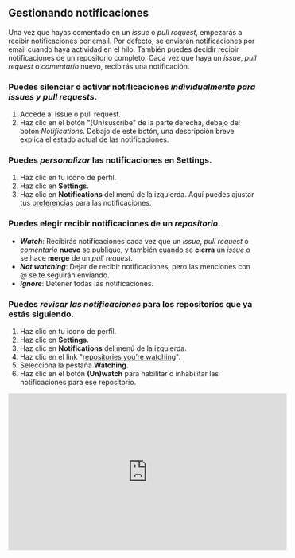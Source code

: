 ## Gestionando notificaciones
Una vez que hayas comentado en un _issue_ o _pull request_, empezarás a recibir notificaciones por email. Por defecto, se enviarán notificaciones por email cuando haya actividad en el hilo. 
También puedes decidir recibir notificaciones de un repositorio completo. Cada vez que haya un _issue_, _pull request_ o _comentario_ nuevo, recibirás una notificación.

### Puedes silenciar o activar notificaciones _individualmente para issues y pull requests_.

1. Accede al issue o pull request.
2. Haz clic en el botón "(Un)suscribe" de la parte derecha, debajo del botón _Notifications_. Debajo de este botón, una descripción breve explica el estado actual de las notificaciones.

### Puedes _personalizar_ las notificaciones en Settings.

1. Haz clic en tu icono de perfil.
2. Haz clic en **Settings**.
3. Haz clic en **Notifications** del menú de la izquierda.
Aquí puedes ajustar tus [preferencias](https://help.github.com/articles/managing-notification-delivery-methods/) para las notificaciones.

### Puedes elegir recibir notificaciones de un _repositorio_.

* _**Watch**_: Recibirás notificaciones cada vez que un _issue_, _pull request_ o _comentario_ **nuevo** se publique, y también cuando se **cierra** un _issue_ o se hace **merge** de un _pull request_.  
* _**Not watching**_: Dejar de recibir notificaciones, pero las menciones con  @ se te seguirán enviando.  
* _**Ignore**_: Detener todas las notificaciones.  

### Puedes _revisar las notificaciones_ para los repositorios que ya estás siguiendo.

1. Haz clic en tu icono de perfil.
2. Haz clic en **Settings**.
3. Haz clic en **Notifications** del menú de la izquierda.
4. Haz clic en el link "[repositories you’re watching](https://github.com/watching)".
5. Selecciona la pestaña **Watching**.
6. Haz clic en el botón **(Un)watch** para habilitar o inhabilitar las notificaciones para ese repositorio.

<iframe width="560" height="315" src="https://www.youtube.com/embed/ocQldxF7fMY" frameborder="0" allowfullscreen></iframe>
